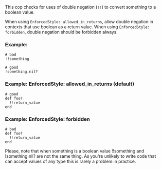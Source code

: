 This cop checks for uses of double negation (`!!`) to convert something to a boolean value.

When using `EnforcedStyle: allowed_in_returns`, allow double negation in contexts
that use boolean as a return value. When using `EnforcedStyle: forbidden`, double negation
should be forbidden always.

### Example:
    # bad
    !!something

    # good
    !something.nil?

### Example: EnforcedStyle: allowed_in_returns (default)
    # good
    def foo?
      !!return_value
    end

### Example: EnforcedStyle: forbidden
    # bad
    def foo?
      !!return_value
    end

Please, note that when something is a boolean value
!!something and !something.nil? are not the same thing.
As you're unlikely to write code that can accept values of any type
this is rarely a problem in practice.